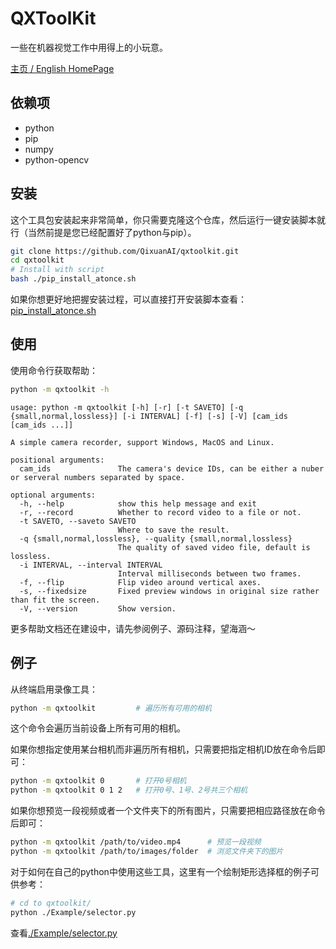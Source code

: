 # QXToolKit

一些在机器视觉工作中用得上的小玩意。

[主页 / English HomePage](https://github.com/QixuanAI/qxtoolkit)

## 依赖项

* python
* pip
* numpy
* python-opencv

## 安装

这个工具包安装起来非常简单，你只需要克隆这个仓库，然后运行一键安装脚本就行（当然前提是您已经配置好了python与pip）。
```bash
git clone https://github.com/QixuanAI/qxtoolkit.git
cd qxtoolkit
# Install with script
bash ./pip_install_atonce.sh
```
如果你想更好地把握安装过程，可以直接打开安装脚本查看：[pip_install_atonce.sh](https://github.com/QixuanAI/qxtoolkit/blob/master/pip_install_atonce.sh)

## 使用
使用命令行获取帮助：
```bash
python -m qxtoolkit -h
```
```text
usage: python -m qxtoolkit [-h] [-r] [-t SAVETO] [-q {small,normal,lossless}] [-i INTERVAL] [-f] [-s] [-V] [cam_ids [cam_ids ...]]

A simple camera recorder, support Windows, MacOS and Linux.

positional arguments:
  cam_ids               The camera's device IDs, can be either a nuber or serveral numbers separated by space.

optional arguments:
  -h, --help            show this help message and exit
  -r, --record          Whether to record video to a file or not.
  -t SAVETO, --saveto SAVETO
                        Where to save the result.
  -q {small,normal,lossless}, --quality {small,normal,lossless}
                        The quality of saved video file, default is lossless.
  -i INTERVAL, --interval INTERVAL
                        Interval milliseconds between two frames.
  -f, --flip            Flip video around vertical axes.
  -s, --fixedsize       Fixed preview windows in original size rather than fit the screen.
  -V, --version         Show version.
```
更多帮助文档还在建设中，请先参阅例子、源码注释，望海涵～

## 例子

从终端启用录像工具：
```bash
python -m qxtoolkit         # 遍历所有可用的相机
```
这个命令会遍历当前设备上所有可用的相机。

如果你想指定使用某台相机而非遍历所有相机，只需要把指定相机ID放在命令后即可：
```bash
python -m qxtoolkit 0       # 打开0号相机
python -m qxtoolkit 0 1 2   # 打开0号、1号、2号共三个相机
```

如果你想预览一段视频或者一个文件夹下的所有图片，只需要把相应路径放在命令后即可：
```bash
python -m qxtoolkit /path/to/video.mp4      # 预览一段视频
python -m qxtoolkit /path/to/images/folder  # 浏览文件夹下的图片
```

对于如何在自己的python中使用这些工具，这里有一个绘制矩形选择框的例子可供参考：
```bash
# cd to qxtoolkit/
python ./Example/selector.py
```
查看[./Example/selector.py](https://github.com/QixuanAI/qxtoolkit/blob/master/Example/selector.py)
